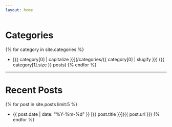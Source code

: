 ```yaml
---
layout: home
---
```


# Categories

{% for category in site.categories %}
- [{{ category[0] | capitalize }}](/categories/{{ category[0] | slugify }}) ({{ category[1].size }} posts)
{% endfor %}

---

# Recent Posts

{% for post in site.posts limit:5 %}
- {{ post.date | date: "%Y-%m-%d" }} [{{ post.title }}]({{ post.url }})
{% endfor %}
